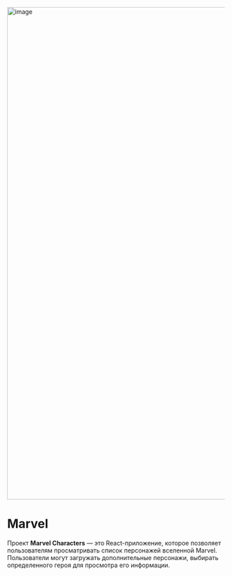 <img width="1138" alt="image" src="https://github.com/user-attachments/assets/a1243ad8-2b01-4c51-a839-ede690ae46e6" />

# Marvel

Проект **Marvel Characters** — это React-приложение, которое позволяет пользователям просматривать список персонажей вселенной Marvel. Пользователи могут загружать дополнительные персонажи, выбирать определенного героя для просмотра его информации.
